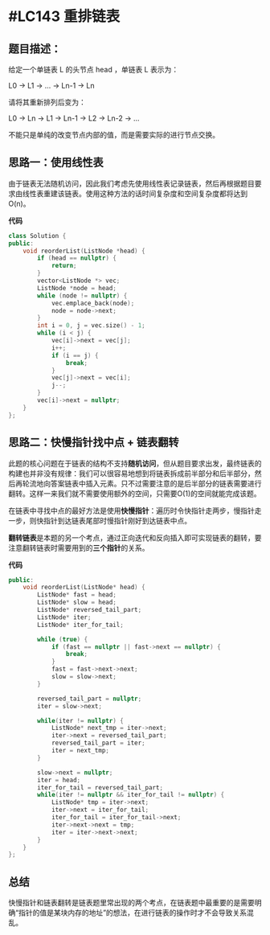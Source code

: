# #LC143 重排链表

## 题目描述：
给定一个单链表 L 的头节点 head ，单链表 L 表示为：

L0 → L1 → … → Ln-1 → Ln 

请将其重新排列后变为：

L0 → Ln → L1 → Ln-1 → L2 → Ln-2 → …

不能只是单纯的改变节点内部的值，而是需要实际的进行节点交换。

## 思路一：使用线性表

由于链表无法随机访问，因此我们考虑先使用线性表记录链表，然后再根据题目要求由线性表重建该链表。使用这种方法的话时间复杂度和空间复杂度都将达到O(n)。

**代码**
```cpp
class Solution {
public:
    void reorderList(ListNode *head) {
        if (head == nullptr) {
            return;
        }
        vector<ListNode *> vec;
        ListNode *node = head;
        while (node != nullptr) {
            vec.emplace_back(node);
            node = node->next;
        }
        int i = 0, j = vec.size() - 1;
        while (i < j) {
            vec[i]->next = vec[j];
            i++;
            if (i == j) {
                break;
            }
            vec[j]->next = vec[i];
            j--;
        }
        vec[i]->next = nullptr;
    }
};
```

## 思路二：快慢指针找中点 + 链表翻转

此题的核心问题在于链表的结构不支持**随机访问**，但从题目要求出发，最终链表的构建也并非没有规律：我们可以很容易地想到将链表拆成前半部分和后半部分，然后再轮流地向答案链表中插入元素。只不过需要注意的是后半部分的链表需要进行翻转。这样一来我们就不需要使用额外的空间，只需要O(1)的空间就能完成该题。

在链表中寻找中点的最好方法是使用**快慢指针**：遍历时令快指针走两步，慢指针走一步，则快指针到达链表尾部时慢指针刚好到达链表中点。

**翻转链表**是本题的另一个考点，通过正向迭代和反向插入即可实现链表的翻转，要注意翻转链表时需要用到的**三个指针**的关系。

**代码**
```cpp
public:
    void reorderList(ListNode* head) {
        ListNode* fast = head;
        ListNode* slow = head;
        ListNode* reversed_tail_part;
        ListNode* iter;
        ListNode* iter_for_tail;

        while (true) {
            if (fast == nullptr || fast->next == nullptr) {
                break;
            }
            fast = fast->next->next;
            slow = slow->next;
        }

        reversed_tail_part = nullptr;
        iter = slow->next;

        while(iter != nullptr) {
            ListNode* next_tmp = iter->next;
            iter->next = reversed_tail_part;
            reversed_tail_part = iter;
            iter = next_tmp;
        }

        slow->next = nullptr;
        iter = head;
        iter_for_tail = reversed_tail_part;
        while(iter != nullptr && iter_for_tail != nullptr) {
            ListNode* tmp = iter->next;
            iter->next = iter_for_tail;
            iter_for_tail = iter_for_tail->next;
            iter->next->next = tmp;
            iter = iter->next->next;
        }
    }
};
```

## 总结
快慢指针和链表翻转是链表题里常出现的两个考点，在链表题中最重要的是需要明确“指针的值是某块内存的地址”的想法，在进行链表的操作时才不会导致关系混乱。
